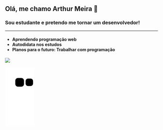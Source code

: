 <h2> Olá, me chamo Arthur Meira 👋 </h2>

### Sou estudante e pretendo me tornar um desenvolvedor!

<hr>

<h4> 
  
- Aprendendo programação web <br>
- Autodidata nos estudos <br>
- Planos para o futuro: Trabalhar com programação <br>

</h4>

<a href="https://instagram.com/meiradev" rel="nofollow"><img src="https://camo.githubusercontent.com/acaa286597b43c96dc02b69b90de15a65c52063e31835b763a061cc815f64bac/68747470733a2f2f696d672e736869656c64732e696f2f62616467652f2d496e7374616772616d2d2532334534343035463f7374796c653d666f722d7468652d6261646765266c6f676f3d696e7374616772616d266c6f676f436f6c6f723d7768697465" data-canonical-src="https://img.shields.io/badge/-Instagram-%23E4405F?style=for-the-badge&amp;logo=instagram&amp;logoColor=white" style="max-width: 100%;"></a>

<img src="https://github.com/arthurmeira/arthurmeira/raw/output/github-contribution-grid-snake.svg" alt="snake gif" style="max-width: 100%;">
